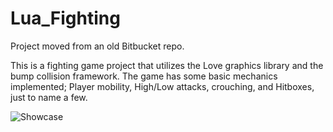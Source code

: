 # Lua_Fighting

Project moved from an old Bitbucket repo. 

This is a fighting game project that utilizes the Love graphics library and the bump collision framework. The game has some basic mechanics implemented; Player mobility, High/Low attacks, crouching, and Hitboxes, just to name a few.

![Showcase](https://github.com/rmccoy4145/rmccoy4145/blob/main/images/luafightingshowcase-crop.gif?raw=true)

